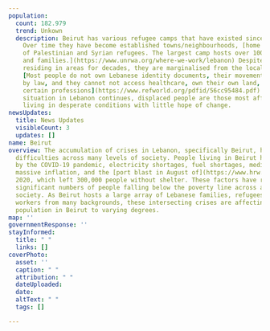 ```yaml
---
population:
  count: 182.979
  trend: Unkown
  description: Beirut has various refugee camps that have existed since the late 1940’s.
    Over time they have become established towns/neighbourhoods, [home to thousands
    of Palestinian and Syrian refugees. The largest camp hosts over 100,000 individuals
    and families.](https://www.unrwa.org/where-we-work/lebanon) Despite refugee communities
    residing in areas for decades, they are marginalised from the local Lebanese community.
    [Most people do not own Lebanese identity documents, their movements are restricted
    by law, and they cannot not access healthcare, own their own land, or work in
    certain professions](https://www.refworld.org/pdfid/56cc95484.pdf). As the dire
    situation in Lebanon continues, displaced people are those most affected, often
    living in desperate conditions with little hope of change.
newsUpdates:
  title: News Updates
  visibleCount: 3
  updates: []
name: Beirut
overview: The accumulation of crises in Lebanon, specifically Beirut, has led to enormous
  difficulties across many levels of society. People living in Beirut have been affected
  by the COVID-19 pandemic, electricity shortages, fuel shortages, medicine shortages,
  massive inflation, and the [port blast in August of](https://www.hrw.org/world-report/2021/country-chapters/lebanon)
  2020, which left 300,000 people without shelter. These factors have resulted in
  significant numbers of people falling below the poverty line across all parts of
  society. As Beirut hosts a large array of Lebanese families, refugees, and foreign
  workers from many backgrounds, these intersecting crises are affecting the entire
  population in Beirut to varying degrees.
map: ''
governmentResponse: ''
stayInformed:
  title: " "
  links: []
coverPhoto:
  asset: ''
  caption: " "
  attribution: " "
  dateUploaded: 
  date: 
  altText: " "
  tags: []

---
```

